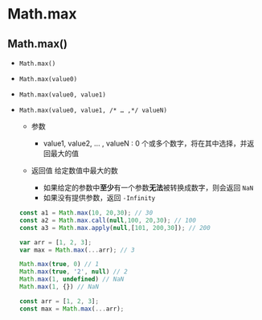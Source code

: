 # Math.max

## Math.max()

+ `Math.max()`
+ `Math.max(value0)`
+ `Math.max(value0, value1)`
+ `Math.max(value0, value1, /* … ,*/ valueN)`

  + 参数

    + value1, value2, … , valueN : 0 个或多个数字，将在其中选择，并返回最大的值

  + 返回值 给定数值中最大的数

    + 如果给定的参数中**至少**有一个参数**无法**被转换成数字，则会返回 `NaN`
    + 如果没有提供参数，返回 `-Infinity`

  ```js
  const a1 = Math.max(10, 20,30); // 30
  const a2 = Math.max.call(null,100, 20,30); // 100
  const a3 = Math.max.apply(null,[101, 200,30]); // 200

  var arr = [1, 2, 3];
  var max = Math.max(...arr); // 3

  Math.max(true, 0) // 1
  Math.max(true, '2', null) // 2
  Math.max(1, undefined) // NaN
  Math.max(1, {}) // NaN

  const arr = [1, 2, 3];
  const max = Math.max(...arr);
  ```
